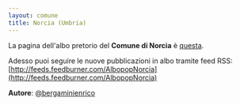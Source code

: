 ```yaml
---
layout: comune
title: Norcia (Umbria)
---
```


La pagina dell'albo pretorio del **Comune di Norcia** è [questa](http://www.halleyweb.com/c054035/mc/mc_gridev_messi.php?x=&servizio=&bck=http%3A%2F%2Fwww.halleyweb.com%2Fc054035%2Fpo%2Fil-comune-informa.php).

Adesso puoi seguire le nuove pubblicazioni in albo tramite feed RSS: [http://feeds.feedburner.com/AlbopopNorcia](http://feeds.feedburner.com/AlbopopNorcia)


**Autore**: [@bergaminienrico](https://twitter.com/bergaminienrico)
